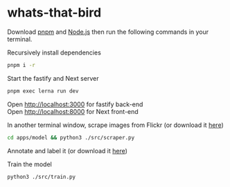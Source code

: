 # whats-that-bird

Download [pnpm](https://pnpm.io/installation) and [Node.js](https://nodejs.org/en/download)
then run the following commands in your terminal.

Recursively install dependencies

```sh
pnpm i -r
```

Start the fastify and Next server

```sh
pnpm exec lerna run dev
```

Open [http://localhost:3000](http://localhost:3000) for fastify back-end  
Open [http://localhost:8000](http://localhost:8000) for Next front-end

In another terminal window, scrape images from Flickr (or download it [here](https://www.kaggle.com/datasets/anamethatiscreative/southern-california-birds))

```sh
cd apps/model && python3 ./src/scraper.py
```

Annotate and label it (or download it [here](https://www.kaggle.com/datasets/anamethatiscreative/blah-blah))

Train the model

```bash
python3 ./src/train.py
```